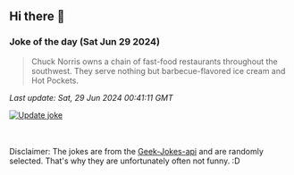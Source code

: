 ## Hi there 👋

### Joke of the day (Sat Jun 29 2024)
<!-- joke -->
>Chuck Norris owns a chain of fast-food restaurants throughout the southwest. They serve nothing but barbecue-flavored ice cream and Hot Pockets.
<!-- /joke -->

*Last update: Sat, 29 Jun 2024 00:41:11 GMT*

[![Update joke](https://github.com/nclskfm/nclskfm/actions/workflows/joke.yml/badge.svg)](https://github.com/nclskfm/nclskfm/actions/workflows/joke.yml)

<br><br>
Disclaimer: The jokes are from the [Geek-Jokes-api](https://github.com/sameerkumar18/geek-joke-api) and are randomly selected. That's why they are unfortunately often not funny. :D
